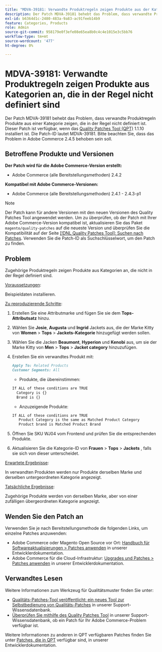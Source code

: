 ```yaml
---
title: "MDVA-39181: Verwandte Produktregeln zeigen Produkte aus der Kategorie, die in der Regel nicht definiert sind"
description: Der Patch MDVA-39181 behebt das Problem, dass verwandte Produktregeln Produkte aus einer Kategorie zeigen, die in der Regel nicht definiert ist. Dieser Patch ist verfügbar, wenn das [Quality Patches Tool (QPT)](/help/announcements/adobe-commerce-announcements/magento-quality-patches-released-new-tool-to-self-serve-quality-patches.md) 1.1.10 installiert ist. Die Patch-ID lautet MDVA-39181. Bitte beachten Sie, dass das Problem in Adobe Commerce 2.4.5 behoben sein soll.
exl-id: b6364d1c-2480-483a-9a83-ac91feeb14b9
feature: Categories, Products
role: Admin
source-git-commit: 958179e0f3efe08e65ea8b0c4c4e1015e3c5bb76
workflow-type: tm+mt
source-wordcount: '477'
ht-degree: 0%

---
```


# MDVA-39181: Verwandte Produktregeln zeigen Produkte aus Kategorien an, die in der Regel nicht definiert sind

Der Patch MDVA-39181 behebt das Problem, dass verwandte Produktregeln Produkte aus einer Kategorie zeigen, die in der Regel nicht definiert ist. Dieser Patch ist verfügbar, wenn das [Quality Patches Tool (QPT)](/help/announcements/adobe-commerce-announcements/magento-quality-patches-released-new-tool-to-self-serve-quality-patches.md) 1.1.10 installiert ist. Die Patch-ID lautet MDVA-39181. Bitte beachten Sie, dass das Problem in Adobe Commerce 2.4.5 behoben sein soll.

## Betroffene Produkte und Versionen

**Der Patch wird für die Adobe Commerce-Version erstellt:**

* Adobe Commerce (alle Bereitstellungsmethoden) 2.4.2

**Kompatibel mit Adobe Commerce-Versionen:**

* Adobe Commerce (alle Bereitstellungsmethoden) 2.4.1 - 2.4.3-p1

>[!NOTE]
>
>Der Patch kann für andere Versionen mit den neuen Versionen des Quality Patches Tool angewendet werden. Um zu überprüfen, ob der Patch mit Ihrer Adobe Commerce-Version kompatibel ist, aktualisieren Sie das Paket `magento/quality-patches` auf die neueste Version und überprüfen Sie die Kompatibilität auf der Seite [[!DNL Quality Patches Tool]: Suchen nach Patches](https://devdocs.magento.com/quality-patches/tool.html#patch-grid). Verwenden Sie die Patch-ID als Suchschlüsselwort, um den Patch zu finden.

## Problem

Zugehörige Produktregeln zeigen Produkte aus Kategorien an, die nicht in der Regel definiert sind.

<u>Voraussetzungen</u>:

Beispieldaten installieren.

<u>Zu reproduzierende Schritte</u>:

1. Erstellen Sie eine Attributmarke und fügen Sie sie dem **Tops-Attributsatz** hinzu.
1. Wählen Sie **Josie**, **Augusta** und **Ingrid** Jackets aus, die der Marke Kitty von **Women** > **Tops** > **Jackets-Kategorie** hinzugefügt werden sollen.
1. Wählen Sie die Jacken **Beaumont**, **Hyperion** und **Kenobi** aus, um sie der Marke Kitty von **Men** > **Tops** > **Jacket category** hinzuzufügen.
1. Erstellen Sie ein verwandtes Produkt mit:

   ```markdown
   Apply To: Related Products
   Customer Segments: All
   ```

   * Produkte, die übereinstimmen:

   ```markdown
   If ALL of these conditions are TRUE
     Category is {}
     Brand is {}
   ```

   * Anzuzeigende Produkte:

   ```markdown
   If ALL of these conditions are TRUE
      Product Category is the same as Matched Product Category
      Product brand is Matched Product Brand
   ```

1. Öffnen Sie SKU WJ04 vom Frontend und prüfen Sie die entsprechenden Produkte.
1. Aktualisieren Sie die Kategorie-ID von **Frauen** > **Tops** > **Jackets** , falls sie sich von dieser unterscheidet.

<u>Erwartete Ergebnisse</u>:

In verwandten Produkten werden nur Produkte derselben Marke und derselben untergeordneten Kategorie angezeigt.

<u>Tatsächliche Ergebnisse</u>:

Zugehörige Produkte werden von derselben Marke, aber von einer zufälligen übergeordneten Kategorie angezeigt.

## Wenden Sie den Patch an

Verwenden Sie je nach Bereitstellungsmethode die folgenden Links, um einzelne Patches anzuwenden:

* Adobe Commerce oder Magento Open Source vor Ort: [Handbuch für Softwareaktualisierungen > Patches anwenden](https://devdocs.magento.com/guides/v2.4/comp-mgr/patching/mqp.html) in unserer Entwicklerdokumentation.
* Adobe Commerce für die Cloud-Infrastruktur: [Upgrades und Patches > Patches anwenden](https://devdocs.magento.com/cloud/project/project-patch.html) in unserer Entwicklerdokumentation.

## Verwandtes Lesen

Weitere Informationen zum Werkzeug für Qualitätsmuster finden Sie unter:

* [Qualitäts-Patches-Tool veröffentlicht: ein neues Tool zur Selbstbedienung von Qualitäts-Patches](/help/announcements/adobe-commerce-announcements/magento-quality-patches-released-new-tool-to-self-serve-quality-patches.md) in unserer Support-Wissensdatenbank.
* [Überprüfen Sie mithilfe des Quality Patches Tool](/help/support-tools/patches-available-in-qpt-tool/check-patch-for-magento-issue-with-magento-quality-patches.md) in unserer Support-Wissensdatenbank, ob ein Patch für Ihr Adobe Commerce-Problem verfügbar ist.

Weitere Informationen zu anderen in QPT verfügbaren Patches finden Sie unter [Patches, die in QPT](https://devdocs.magento.com/quality-patches/tool.html#patch-grid) verfügbar sind, in unserer Entwicklerdokumentation.
